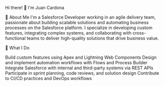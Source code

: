 Hi there! 👋 I'm Juan Cardona

🚀 About Me
I'm a Salesforce Developer working in an agile delivery team, passionate about building scalable solutions and automating business processes on the Salesforce platform.
I specialize in developing custom features, integrating complex systems, and collaborating with cross-functional teams to deliver high-quality solutions that drive business value.

💼 What I Do

Build custom features using Apex and Lightning Web Components
Design and implement automation workflows with Flows and Process Builder
Integrate Salesforce with internal and third-party systems via REST APIs
Participate in sprint planning, code reviews, and solution design
Contribute to CI/CD practices and DevOps workflows
